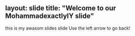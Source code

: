 layout: slide
title: "Welcome to our MohammadexactlyIY slide"
---
this is my awasom slides  slide 
Use the left arrow to go back!